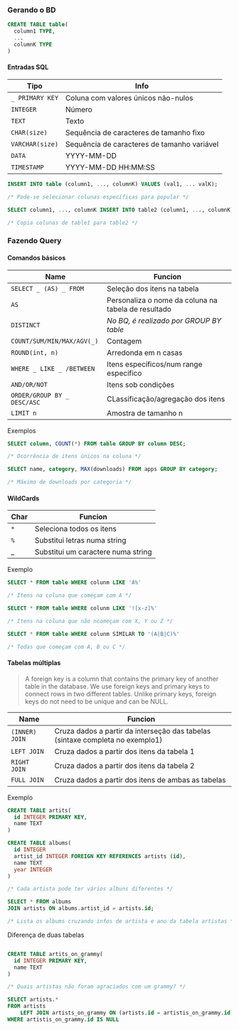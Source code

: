 ### Gerando o BD

```sql
CREATE TABLE table(
  column1 TYPE,
  ...
  columnK TYPE
)
```

#### Entradas SQL

| Tipo | Info |
|---|---|
| `_ PRIMARY KEY` | Coluna com valores únicos não-nulos |
| `INTEGER` | Número |
| `TEXT`| Texto |
| `CHAR(size)` | Sequência de caracteres de tamanho fixo |
| `VARCHAR(size)` | Sequência de caracteres de tamanho variável |
| `DATA` | YYYY-MM-DD |
| `TIMESTAMP` | YYYY-MM-DD HH:MM:SS |


```sql
INSERT INTO table (column1, ..., columnK) VALUES (val1, ... valK);

/* Pode-se selecionar colunas específicas para popular */
```

```sql
SELECT column1, ..., columnK INSERT INTO table2 (column1, ..., columnK) FROM table1;

/* Copia colunas de table1 para table2 */
```

### Fazendo Query

#### Comandos básicos

| Name | Funcion |
|---|---|
| `SELECT _ (AS) _ FROM` | Seleção dos itens na tabela |
| `AS` | Personaliza o nome da coluna na tabela de resultado |
| `DISTINCT`| *No BQ, é realizado por GROUP BY table* |
| `COUNT/SUM/MIN/MAX/AGV(_)` | Contagem |
| `ROUND(int, n)` | Arredonda em n casas |
| `WHERE _ LIKE _ /BETWEEN` | Itens específicos/num range específico |
| `AND/OR/NOT` | Itens sob condições |
| `ORDER/GROUP BY _ DESC/ASC` | CLassificação/agregação dos itens |
| `LIMIT n` | Amostra de tamanho n |

Exemplos

```sql
SELECT column, COUNT(*) FROM table GROUP BY column DESC;

/* Ocorrência de itens únicos na coluna */
```
```sql
SELECT name, category, MAX(downloads) FROM apps GROUP BY category;

/* Máximo de downloads por categoria */
```

#### WildCards

| Char | Funcion |
|---|---|
| `*` | Seleciona todos os itens |
| `%` | Substitui letras numa string |
| _ | Substitui um caractere numa string |

 Exemplo
 
```sql
SELECT * FROM table WHERE colunm LIKE 'A%'

/* Itens na coluna que começam com A */
```

```sql
SELECT * FROM table WHERE colunm LIKE '![x-z]%'

/* Itens na coluna que não ncomeçam com X, Y ou Z */
```

```sql
SELECT * FROM table WHERE colunm SIMILAR TO '(A|B|C)%'

/* Todas que começam com A, B ou C */
```

#### Tabelas múltiplas

> A foreign key is a column that contains the primary key of another table in the database. 
> We use foreign keys and primary keys to connect rows in two different tables.
> Unlike primary keys, foreign keys do not need to be unique and can be NULL.

| Name | Funcion |
|---|---|
| `(INNER) JOIN` | Cruza dados a partir da interseção das tabelas (sintaxe completa no exemplo1) |
| `LEFT JOIN` | Cruza dados a partir dos itens da tabela 1 |
| `RIGHT JOIN` | Cruza dados a partir dos itens da tabela 2 |
| `FULL JOIN` | Cruza dados a partir dos itens de ambas as tabelas |

Exemplo

```sql
CREATE TABLE artits(
  id INTEGER PRIMARY KEY,
  name TEXT
)

CREATE TABLE albums(
  id INTEGER
  artist_id INTEGER FOREIGN KEY REFERENCES artists (id),
  name TEXT
  year INTEGER
)

/* Cada artista pode ter vários albuns diferentes */

SELECT * FROM albums
JOIN artists ON albums.artist_id = artists.id;

/* Lista os albums cruzando infos de artista e ano da tabela artistas */

```

Diferença de duas tabelas

```sql

CREATE TABLE artits_on_grammy(
  id INTEGER PRIMARY KEY,
  name TEXT
)

/* Quais artistas não foram agraciados com um grammy? */

SELECT artists.*
FROM artists
    LEFT JOIN artists_on_grammy ON (artists.id = artistis_on_grammy.id)
WHERE artistis_on_grammy.id IS NULL
```
